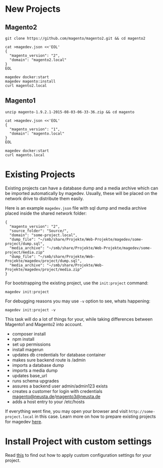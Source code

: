 # New Projects

## Magento2

    git clone https://github.com/magento/magento2.git && cd magento2

```
cat >magedev.json <<'EOL'
{
  "magento_version": "2",
  "domain": "magento2.local"
}
EOL
```
    magedev docker:start
    magedev magento:install
    curl magento2.local


## Magento1

    unzip magento-1.9.2.1-2015-08-03-06-33-36.zip && cd magento

```
cat >magedev.json <<'EOL'
{
  "magento_version": "1",
  "domain": "magento.local"
}
EOL
```
    magedev docker:start
    curl magento.local

# Existing Projects

Existing projects can have a database dump and a media archive which can be imported automatically by magedev. Usually, these will be placed on the network drive to distribute them easily.

Here is an example `magedev.json` file with sql dump and media archive placed inside the shared network folder:

    {
      "magento_version": "2",
      "source_folder": "Source/",
      "domain": "some-project.local",
      "dump_file": "~/smb/share/Projekte/Web-Projekte/magedev/some-project/dump.sql",
      "media_archive": "~/smb/share/Projekte/Web-Projekte/magedev/some-project/media.zip"
      "dump_file": "~/smb/share/Projekte/Web-Projekte/magedev/project/dump.sql",
      "media_archive": "~/smb/share/Projekte/Web-Projekte/magedev/project/media.zip"
    }

For bootstrapping the existing project, use the `init:project` command:

    magedev init:project

For debugging reasons you may use `-v` option to see, whats happening:

    magedev init:project -v

This task will do a lot of things for your, while taking differences between Magento1 and Magento2 into account.

* composer install
* npm install
* set up permissions
* install magerun
* updates db credentials for database container
* makes sure backend route is /admin
* imports a database dump
* imports a media dump
* updates base_url
* runs schema upgrades
* assures a backend user admin/admin123 exists
* creates a customer for login with credentials magento@neusta.de/magento3@neusta.de
* adds a host entry to your /etc/hosts

If everything went fine, you may open your browser and visit `http://some-project.local` in this case. Learn more on how to prepare existing projects for magedev [here](prepare-existing-projects).


# Install Project with custom settings

Read [this](custom-settings.md) to find out how to apply custom configuration settings for your project.
